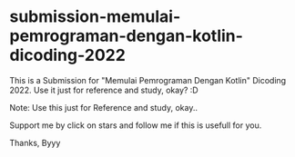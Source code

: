# submission-memulai-pemrograman-dengan-kotlin-dicoding-2022
This is a Submission for "Memulai Pemrograman Dengan Kotlin" Dicoding 2022. Use it just for reference and study, okay? :D

Note: Use this just for Reference and study, okay..

Support me by click on stars and follow me if this is usefull for you.

Thanks, Byyy
